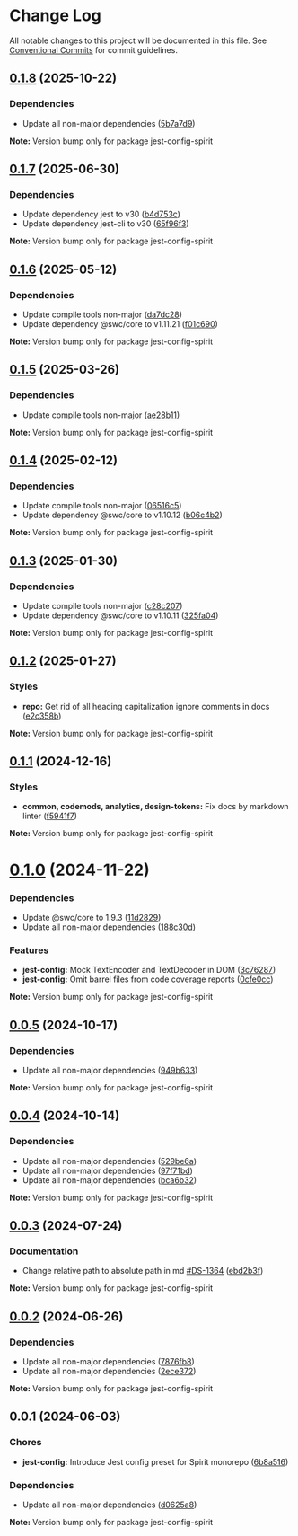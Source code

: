 # Change Log

All notable changes to this project will be documented in this file.
See [Conventional Commits](https://conventionalcommits.org) for commit guidelines.

<a name="0.1.8"></a>

## [0.1.8](https://github.com/lmc-eu/spirit-design-system/compare/jest-config-spirit@0.1.7...jest-config-spirit@0.1.8) (2025-10-22)

### Dependencies

- Update all non-major dependencies ([5b7a7d9](https://github.com/lmc-eu/spirit-design-system/commit/5b7a7d9))

**Note:** Version bump only for package jest-config-spirit

<a name="0.1.7"></a>

## [0.1.7](https://github.com/lmc-eu/spirit-design-system/compare/jest-config-spirit@0.1.6...jest-config-spirit@0.1.7) (2025-06-30)

### Dependencies

- Update dependency jest to v30 ([b4d753c](https://github.com/lmc-eu/spirit-design-system/commit/b4d753c))
- Update dependency jest-cli to v30 ([65f96f3](https://github.com/lmc-eu/spirit-design-system/commit/65f96f3))

**Note:** Version bump only for package jest-config-spirit

<a name="0.1.6"></a>

## [0.1.6](https://github.com/lmc-eu/spirit-design-system/compare/jest-config-spirit@0.1.5...jest-config-spirit@0.1.6) (2025-05-12)

### Dependencies

- Update compile tools non-major ([da7dc28](https://github.com/lmc-eu/spirit-design-system/commit/da7dc28))
- Update dependency @swc/core to v1.11.21 ([f01c690](https://github.com/lmc-eu/spirit-design-system/commit/f01c690))

**Note:** Version bump only for package jest-config-spirit

<a name="0.1.5"></a>

## [0.1.5](https://github.com/lmc-eu/spirit-design-system/compare/jest-config-spirit@0.1.4...jest-config-spirit@0.1.5) (2025-03-26)

### Dependencies

- Update compile tools non-major ([ae28b11](https://github.com/lmc-eu/spirit-design-system/commit/ae28b11))

**Note:** Version bump only for package jest-config-spirit

<a name="0.1.4"></a>

## [0.1.4](https://github.com/lmc-eu/spirit-design-system/compare/jest-config-spirit@0.1.3...jest-config-spirit@0.1.4) (2025-02-12)

### Dependencies

- Update compile tools non-major ([06516c5](https://github.com/lmc-eu/spirit-design-system/commit/06516c5))
- Update dependency @swc/core to v1.10.12 ([b06c4b2](https://github.com/lmc-eu/spirit-design-system/commit/b06c4b2))

**Note:** Version bump only for package jest-config-spirit

<a name="0.1.3"></a>

## [0.1.3](https://github.com/lmc-eu/spirit-design-system/compare/jest-config-spirit@0.1.2...jest-config-spirit@0.1.3) (2025-01-30)

### Dependencies

- Update compile tools non-major ([c28c207](https://github.com/lmc-eu/spirit-design-system/commit/c28c207))
- Update dependency @swc/core to v1.10.11 ([325fa04](https://github.com/lmc-eu/spirit-design-system/commit/325fa04))

**Note:** Version bump only for package jest-config-spirit

<a name="0.1.2"></a>

## [0.1.2](https://github.com/lmc-eu/spirit-design-system/compare/jest-config-spirit@0.1.1...jest-config-spirit@0.1.2) (2025-01-27)

### Styles

- **repo:** Get rid of all heading capitalization ignore comments in docs ([e2c358b](https://github.com/lmc-eu/spirit-design-system/commit/e2c358b))

**Note:** Version bump only for package jest-config-spirit

<a name="0.1.1"></a>

## [0.1.1](https://github.com/lmc-eu/spirit-design-system/compare/jest-config-spirit@0.1.0...jest-config-spirit@0.1.1) (2024-12-16)

### Styles

- **common, codemods, analytics, design-tokens:** Fix docs by markdown linter ([f5941f7](https://github.com/lmc-eu/spirit-design-system/commit/f5941f7))

**Note:** Version bump only for package jest-config-spirit

<a name="0.1.0"></a>

# [0.1.0](https://github.com/lmc-eu/spirit-design-system/compare/jest-config-spirit@0.0.5...jest-config-spirit@0.1.0) (2024-11-22)

### Dependencies

- Update @swc/core to 1.9.3 ([11d2829](https://github.com/lmc-eu/spirit-design-system/commit/11d2829))
- Update all non-major dependencies ([188c30d](https://github.com/lmc-eu/spirit-design-system/commit/188c30d))

### Features

- **jest-config:** Mock TextEncoder and TextDecoder in DOM ([3c76287](https://github.com/lmc-eu/spirit-design-system/commit/3c76287))
- **jest-config:** Omit barrel files from code coverage reports ([0cfe0cc](https://github.com/lmc-eu/spirit-design-system/commit/0cfe0cc))

**Note:** Version bump only for package jest-config-spirit

<a name="0.0.5"></a>

## [0.0.5](https://github.com/lmc-eu/spirit-design-system/compare/jest-config-spirit@0.0.4...jest-config-spirit@0.0.5) (2024-10-17)

### Dependencies

- Update all non-major dependencies ([949b633](https://github.com/lmc-eu/spirit-design-system/commit/949b633))

**Note:** Version bump only for package jest-config-spirit

<a name="0.0.4"></a>

## [0.0.4](https://github.com/lmc-eu/spirit-design-system/compare/jest-config-spirit@0.0.3...jest-config-spirit@0.0.4) (2024-10-14)

### Dependencies

- Update all non-major dependencies ([529be6a](https://github.com/lmc-eu/spirit-design-system/commit/529be6a))
- Update all non-major dependencies ([97f71bd](https://github.com/lmc-eu/spirit-design-system/commit/97f71bd))
- Update all non-major dependencies ([bca6b32](https://github.com/lmc-eu/spirit-design-system/commit/bca6b32))

**Note:** Version bump only for package jest-config-spirit

<a name="0.0.3"></a>

## [0.0.3](https://github.com/lmc-eu/spirit-design-system/compare/jest-config-spirit@0.0.2...jest-config-spirit@0.0.3) (2024-07-24)

### Documentation

- Change relative path to absolute path in md [#DS-1364](https://github.com/lmc-eu/spirit-design-system/issues/DS-1364) ([ebd2b3f](https://github.com/lmc-eu/spirit-design-system/commit/ebd2b3f))

**Note:** Version bump only for package jest-config-spirit

<a name="0.0.2"></a>

## [0.0.2](https://github.com/lmc-eu/spirit-design-system/compare/jest-config-spirit@0.0.1...jest-config-spirit@0.0.2) (2024-06-26)

### Dependencies

- Update all non-major dependencies ([7876fb8](https://github.com/lmc-eu/spirit-design-system/commit/7876fb8))
- Update all non-major dependencies ([2ece372](https://github.com/lmc-eu/spirit-design-system/commit/2ece372))

**Note:** Version bump only for package jest-config-spirit

<a name="0.0.1"></a>

## 0.0.1 (2024-06-03)

### Chores

- **jest-config:** Introduce Jest config preset for Spirit monorepo ([6b8a516](https://github.com/lmc-eu/spirit-design-system/commit/6b8a516))

### Dependencies

- Update all non-major dependencies ([d0625a8](https://github.com/lmc-eu/spirit-design-system/commit/d0625a8))

**Note:** Version bump only for package jest-config-spirit

